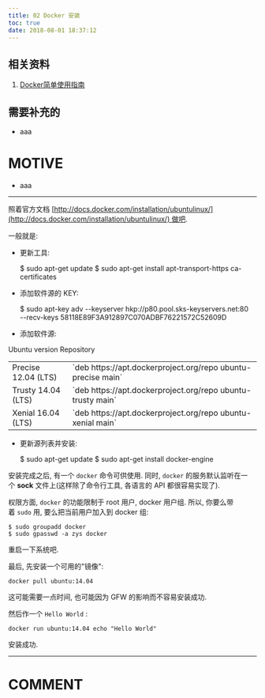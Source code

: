 ```yaml
---
title: 02 Docker 安装
toc: true
date: 2018-08-01 18:37:12
---
```




## 相关资料

1. [Docker简单使用指南](https://www.w3cschool.cn/use_docker/)




## 需要补充的






  * aaa




# MOTIVE






  * aaa





* * *



照着官方文档 [http://docs.docker.com/installation/ubuntulinux/](http://docs.docker.com/installation/ubuntulinux/) 做吧.

一般就是:




  * 更新工具:




    $ sudo apt-get update
    $ sudo apt-get install apt-transport-https ca-certificates







  * 添加软件源的 KEY:




    $ sudo apt-key adv --keyserver hkp://p80.pool.sks-keyservers.net:80 \
                       --recv-keys 58118E89F3A912897C070ADBF76221572C52609D







  * 添加软件源:


<table >
<tbody >
<tr >
Ubuntu version
Repository
</tr>
<tr >

<td >Precise 12.04 (LTS)
</td>

<td >`deb https://apt.dockerproject.org/repo ubuntu-precise main`
</td>
</tr>
<tr >

<td >Trusty 14.04 (LTS)
</td>

<td >`deb https://apt.dockerproject.org/repo ubuntu-trusty main`
</td>
</tr>
<tr >

<td >Xenial 16.04 (LTS)
</td>

<td >`deb https://apt.dockerproject.org/repo ubuntu-xenial main`
</td>
</tr>
</tbody>
</table>




  * 更新源列表并安装:




    $ sudo apt-get update
    $ sudo apt-get install docker-engine



安装完成之后, 有一个 `docker` 命令可供使用. 同时, `docker` 的服务默认监听在一个 **sock** 文件上(这样除了命令行工具, 各语言的 API 都很容易实现了).

权限方面, `docker` 的功能限制于 root 用户, docker 用户组. 所以, 你要么带着 `sudo` 用, 要么把当前用户加入到 docker 组:


    $ sudo groupadd docker
    $ sudo gpasswd -a zys docker



重启一下系统吧.

最后, 先安装一个可用的"镜像":


    docker pull ubuntu:14.04



这可能需要一点时间, 也可能因为 GFW 的影响而不容易安装成功.

然后作一个 `Hello World` :


    docker run ubuntu:14.04 echo "Hello World"



安装成功.























* * *





# COMMENT
